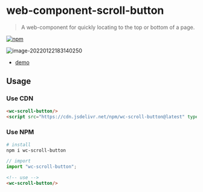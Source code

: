 # web-component-scroll-button

> A web-component for quickly locating to the top or bottom of a page.

[![npm](https://img.shields.io/npm/v/wc-scroll-button)](https://www.npmjs.com/package/wc-scroll-button)

![image-20220122183140250](https://gitee.com/pj-l/imgs-1/raw/master/screenShot/image-20220122183140250.png)

- [demo](http://liupj.top/wc-scroll-button)

## Usage

### Use CDN

```html
<wc-scroll-button/>
<script src="https://cdn.jsdelivr.net/npm/wc-scroll-button@latest" type="module"></script>
```

### Use NPM

```bash
# install
npm i wc-scroll-button
```
```js
// import
import "wc-scroll-button";
```
```html
<!-- use -->
<wc-scroll-button/>
```
